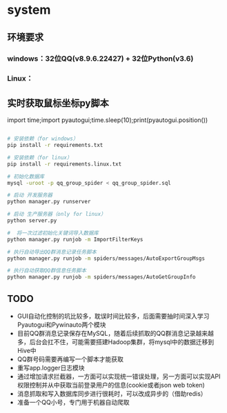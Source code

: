 system
=====================

## 环境要求
### windows：32位QQ(v8.9.6.22427) + 32位Python(v3.6)
### Linux：

## 实时获取鼠标坐标py脚本
import time;import pyautogui;time.sleep(10);print(pyautogui.position())

```bash

# 安装依赖（for windows）
pip install -r requirements.txt

# 安装依赖（for linux）
pip install -r requirements.linux.txt

# 初始化数据库
mysql -uroot -p qq_group_spider < qq_group_spider.sql

# 启动 开发服务器
python manager.py runserver

# 启动 生产服务器（only for linux）
python server.py

#  将一次过滤初始化关键词导入数据库
python manager.py runjob -m ImportFilterKeys

# 执行自动导出QQ群消息记录任务脚本
python manager.py runjob -m spiders/messages/AutoExportGroupMsgs

# 执行自动获取QQ群信息任务脚本
python manager.py runjob -m spiders/messages/AutoGetGroupInfo

```

## TODO

- GUI自动化控制的坑比较多，耽误时间比较多，后面需要抽时间深入学习Pyautogui和Pywinauto两个模块
- 目前QQ群消息记录保存在MySQL，随着后续抓取的QQ群消息记录越来越多，后台会扛不住，可能需要搭建Hadoop集群，将mysql中的数据迁移到Hive中
- QQ群号码需要再编写一个脚本才能获取
- 重写app.logger日志模块
- 通过增加请求拦截器，一方面可以实现统一错误处理，另一方面可以实现API权限控制并从中获取当前登录用户的信息(cookie或者json web token)
- 消息抓取和写入数据库同步进行很耗时，可以改成异步的（借助redis）
- 准备一个QQ小号，专门用于机器自动爬取